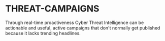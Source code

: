 # THREAT-CAMPAIGNS
Through real-time proactiveness Cyber Threat Intelligence can be actionable and useful, active campaigns that don't normally get published because it lacks trending headlines. 
